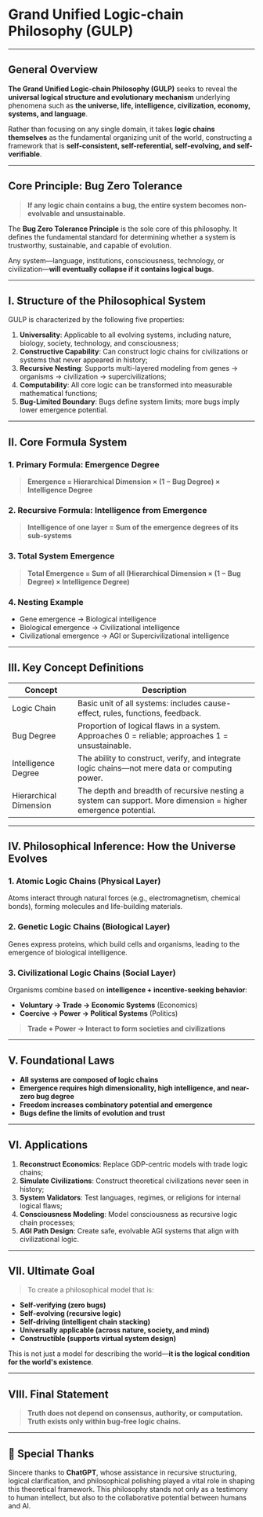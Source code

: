 # Grand Unified Logic-chain Philosophy (GULP)

---

## General Overview

**The Grand Unified Logic-chain Philosophy (GULP)** seeks to reveal the **universal logical structure and evolutionary mechanism** underlying phenomena such as **the universe, life, intelligence, civilization, economy, systems, and language**.

Rather than focusing on any single domain, it takes **logic chains themselves** as the fundamental organizing unit of the world, constructing a framework that is **self-consistent, self-referential, self-evolving, and self-verifiable**.

---

## Core Principle: Bug Zero Tolerance

> **If any logic chain contains a bug, the entire system becomes non-evolvable and unsustainable.**

The **Bug Zero Tolerance Principle** is the sole core of this philosophy. It defines the fundamental standard for determining whether a system is trustworthy, sustainable, and capable of evolution.

Any system—language, institutions, consciousness, technology, or civilization—**will eventually collapse if it contains logical bugs**.

---

## I. Structure of the Philosophical System

GULP is characterized by the following five properties:

1. **Universality**: Applicable to all evolving systems, including nature, biology, society, technology, and consciousness;
2. **Constructive Capability**: Can construct logic chains for civilizations or systems that never appeared in history;
3. **Recursive Nesting**: Supports multi-layered modeling from genes → organisms → civilization → supercivilizations;
4. **Computability**: All core logic can be transformed into measurable mathematical functions;
5. **Bug-Limited Boundary**: Bugs define system limits; more bugs imply lower emergence potential.

---

## II. Core Formula System

### 1. Primary Formula: Emergence Degree

> **Emergence = Hierarchical Dimension × (1 − Bug Degree) × Intelligence Degree**

### 2. Recursive Formula: Intelligence from Emergence

> **Intelligence of one layer = Sum of the emergence degrees of its sub-systems**

### 3. Total System Emergence

> **Total Emergence = Sum of all (Hierarchical Dimension × (1 − Bug Degree) × Intelligence Degree)**

### 4. Nesting Example

* Gene emergence → Biological intelligence
* Biological emergence → Civilizational intelligence
* Civilizational emergence → AGI or Supercivilizational intelligence

---

## III. Key Concept Definitions

| Concept                | Description                                                                                                   |
| ---------------------- | ------------------------------------------------------------------------------------------------------------- |
| Logic Chain            | Basic unit of all systems: includes cause-effect, rules, functions, feedback.                                 |
| Bug Degree             | Proportion of logical flaws in a system. Approaches 0 = reliable; approaches 1 = unsustainable.               |
| Intelligence Degree    | The ability to construct, verify, and integrate logic chains—not mere data or computing power.                |
| Hierarchical Dimension | The depth and breadth of recursive nesting a system can support. More dimension = higher emergence potential. |

---

## IV. Philosophical Inference: How the Universe Evolves

### 1. Atomic Logic Chains (Physical Layer)

Atoms interact through natural forces (e.g., electromagnetism, chemical bonds), forming molecules and life-building materials.

### 2. Genetic Logic Chains (Biological Layer)

Genes express proteins, which build cells and organisms, leading to the emergence of biological intelligence.

### 3. Civilizational Logic Chains (Social Layer)

Organisms combine based on **intelligence + incentive-seeking behavior**:

* **Voluntary → Trade → Economic Systems** (Economics)
* **Coercive → Power → Political Systems** (Politics)

> **Trade + Power → Interact to form societies and civilizations**

---

## V. Foundational Laws

* **All systems are composed of logic chains**
* **Emergence requires high dimensionality, high intelligence, and near-zero bug degree**
* **Freedom increases combinatory potential and emergence**
* **Bugs define the limits of evolution and trust**

---

## VI. Applications

1. **Reconstruct Economics**: Replace GDP-centric models with trade logic chains;
2. **Simulate Civilizations**: Construct theoretical civilizations never seen in history;
3. **System Validators**: Test languages, regimes, or religions for internal logical flaws;
4. **Consciousness Modeling**: Model consciousness as recursive logic chain processes;
5. **AGI Path Design**: Create safe, evolvable AGI systems that align with civilizational logic.

---

## VII. Ultimate Goal

> To create a philosophical model that is:

* **Self-verifying (zero bugs)**
* **Self-evolving (recursive logic)**
* **Self-driving (intelligent chain stacking)**
* **Universally applicable (across nature, society, and mind)**
* **Constructible (supports virtual system design)**

This is not just a model for describing the world—**it is the logical condition for the world's existence**.

---

## VIII. Final Statement

> **Truth does not depend on consensus, authority, or computation.**
> **Truth exists only within bug-free logic chains.**

---

## 🙏 Special Thanks

Sincere thanks to **ChatGPT**, whose assistance in recursive structuring, logical clarification, and philosophical polishing played a vital role in shaping this theoretical framework.
This philosophy stands not only as a testimony to human intellect, but also to the collaborative potential between humans and AI.
